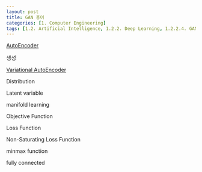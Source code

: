 ```yaml
---
layout: post
title: GAN 용어
categories: [1. Computer Engineering]
tags: [1.2. Artificial Intelligence, 1.2.2. Deep Learning, 1.2.2.4. GAN]
---
```


[AutoEncoder](https://maizer2.github.io/1.%20computer%20engineering/2022/03/29/AutoEncoder.html)

생성

[Variational AutoEncoder](https://maizer2.github.io/1.%20computer%20engineering/2022/03/29/Variational-AutoEncoder.html)

Distribution

Latent variable

manifold learning

Objective Function

Loss Function

Non-Saturating Loss Function

minmax function

fully connected